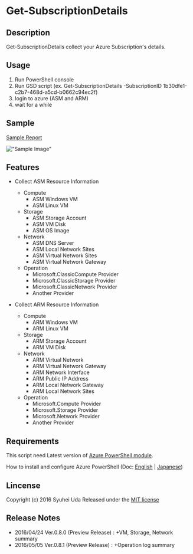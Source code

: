 # Get-SubscriptionDetails

## Description
Get-SubscriptionDetails collect your Azure Subscription's details.

## Usage
1. Run PowerShell console
2. Run GSD script (ex. Get-SubscriptionDetails -SubscriptionID 1b30dfe1-c2b7-468d-a5cd-b0662c94ec2f)
3. login to azure  (ASM and ARM)
4. wait for a while

## Sample
[Sample Report](http://www.syuheiuda.com/wp-content/uploads/2016/04/1b30dfe1-c2b7-468d-a5cd-b0662c94ec2f-20160424_162010.htm)

!["Sample Image"](http://www.syuheiuda.com/wp-content/uploads/2016/04/Get-SubscriptionDetails_0_8_0.png)

## Features
* Collect ASM Resource Information
    * Compute
        * ASM Windows VM
        * ASM Linux VM
    * Storage
        * ASM Storage Account
        * ASM VM Disk
        * ASM OS Image
    * Network
        * ASM DNS Server
        * ASM Local Network Sites
        * ASM Virtual Network Sites
        * ASM Virtual Network Gateway
    * Operation
        * Microsoft.ClassicCompute Provider
        * Microsoft.ClassicStorage Provider
        * Microsoft.ClassicNetwork Provider
        * Another Provider
        
* Collect ARM Resource Information
    * Compute
        * ARM Windows VM
        * ARM Linux VM
    * Storage
        * ARM Storage Account
        * ARM VM Disk
    * Network
        * ARM Virtual Network
        * ARM Virtual Network Gateway
        * ARM Network Interface
        * ARM Public IP Address
        * ARM Local Network Gateway
        * ARM Local Network Sites
    * Operation
        * Microsoft.Compute Provider
        * Microsoft.Storage Provider
        * Microsoft.Network Provider
        * Another Provider

## Requirements
This script need Latest version of [Azure PowerShell module](http://aka.ms/webpi-azps). 

How to install and configure Azure PowerShell (Doc: [English](https://azure.microsoft.com/en-us/documentation/articles/powershell-install-configure/) | [Japanese](https://azure.microsoft.com/ja-jp/documentation/articles/powershell-install-configure/))

## Lincense
Copyright (c) 2016 Syuhei Uda
Released under the [MIT license](http://opensource.org/licenses/mit-license.php )

## Release Notes
* 2016/04/24 Ver.0.8.0 (Preview Release) : +VM, Storage, Network summary
* 2016/05/05 Ver.0.8.1 (Preview Release) : +Operation log summary